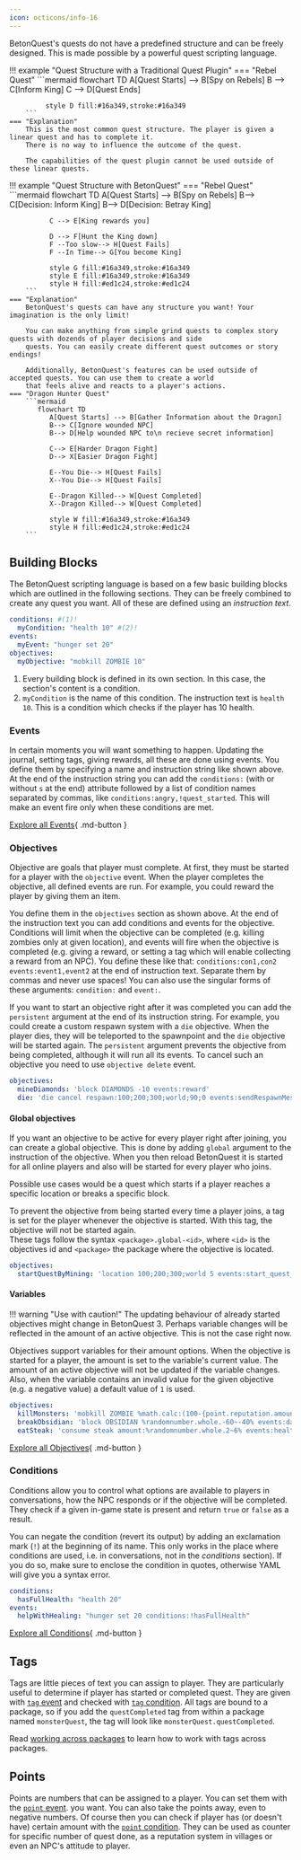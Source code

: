 ```yaml
---
icon: octicons/info-16
---
```


BetonQuest's quests do not have a predefined structure and can be freely designed.
This is made possible by a powerful quest scripting language.

<div class="grid" markdown>
!!! example "Quest Structure with a Traditional Quest Plugin"
    === "Rebel Quest" 
        ```mermaid
           flowchart TD
               A[Quest Starts] --> B[Spy on Rebels]
               B --> C[Inform King]
               C --> D[Quest Ends]
               
             style D fill:#16a349,stroke:#16a349
        ```
    === "Explanation"
        This is the most common quest structure. The player is given a linear quest and has to complete it.
        There is no way to influence the outcome of the quest.
        
        The capabilities of the quest plugin cannot be used outside of these linear quests.
    
!!! example "Quest Structure with BetonQuest"
    === "Rebel Quest"
        ```mermaid
           flowchart TD
              A[Quest Starts] --> B[Spy on Rebels]
              B--> C[Decision: Inform King]
              B--> D[Decision: Betray King]
              
              C --> E[King rewards you]
              
              D --> F[Hunt the King down]
              F --Too slow--> H[Quest Fails]
              F --In Time--> G[You become King]
              
              style G fill:#16a349,stroke:#16a349
              style E fill:#16a349,stroke:#16a349
              style H fill:#ed1c24,stroke:#ed1c24
        ```
    === "Explanation"
        BetonQuest's quests can have any structure you want! Your imagination is the only limit!
        
        You can make anything from simple grind quests to complex story quests with dozends of player decisions and side
        quests. You can easily create different quest outcomes or story endings!
        
        Additionally, BetonQuest's features can be used outside of accepted quests. You can use them to create a world
        that feels alive and reacts to a player's actions.
    === "Dragon Hunter Quest"
        ```mermaid
           flowchart TD
              A[Quest Starts] --> B[Gather Information about the Dragon]
              B--> C[Ignore wounded NPC]
              B--> D[Help wounded NPC to\n recieve secret information]
              
              C--> E[Harder Dragon Fight]
              D--> X[Easier Dragon Fight]
              
              E--You Die--> H[Quest Fails]
              X--You Die--> H[Quest Fails]
              
              E--Dragon Killed--> W[Quest Completed]
              X--Dragon Killed--> W[Quest Completed]
              
              style W fill:#16a349,stroke:#16a349
              style H fill:#ed1c24,stroke:#ed1c24
        ```      
</div>

## Building Blocks
The BetonQuest scripting language is based on a few basic building blocks which are outlined in the following sections.
They can be freely combined to create any quest you want.
All of these are defined using an _instruction text_.

```YAML title="Intstruction Text Example"
conditions: #(1)!
  myCondition: "health 10" #(2)!
events:
  myEvent: "hunger set 20"
objectives:
  myObjective: "mobkill ZOMBIE 10"
```

1. Every building block is defined in its own section. In this case, the section's content is a condition.
2. `myCondition` is the name of this condition. The instruction text is `health 10`. 
   This is a condition which checks if the player has 10 health.

### Events

In certain moments you will want something to happen. Updating the journal, setting tags, giving rewards, all these are
done using events. You define them by specifying a name and instruction string like shown above.
At the end of the instruction string you can add the `conditions:` (with or without `s` at the end)
attribute followed by a list of condition names separated by commas, 
like `conditions:angry,!quest_started`. This will make an event fire only when these conditions are met.

[Explore all Events](./Building-Blocks/Events-List.md){ .md-button }


### Objectives

Objective are goals that player must complete. At first, they must be started for a player with the `objective` event.
When the player completes the objective, all defined events are run. For example, you could reward the player by giving
them an item.

You define them in the `objectives` section as shown above. At the end of the instruction text you can add conditions
and events for the objective. Conditions will limit when the objective can be completed (e.g. killing zombies only at
given location), and events will fire when the objective is completed (e.g. giving a reward, or setting a tag which
will enable collecting a reward from an NPC). You define these like that: `conditions:con1,con2 events:event1,event2`
at the end of instruction text. Separate them
by commas and never use spaces! You can also use the singular forms of these arguments: `condition:` and `event:`.

If you want to start an objective right after it was completed you can add the `persistent` argument at the end of its instruction string.
For example, you could create a custom respawn system with a `die` objective. When the player dies, they will be
teleported to the spawnpoint and the `die` objective will be started again.
The `persistent` argument prevents the objective from being completed, although it will run all its events. To cancel such
an objective you need to use `objective delete` event.

```YAML title="Example"
objectives:
  mineDiamonds: 'block DIAMONDS -10 events:reward'
  die: 'die cancel respawn:100;200;300;world;90;0 events:sendRespawnMessage conditions:hasCustomTotem'
```

#### Global objectives

If you want an objective to be active for every player right after joining, you can create a global objective.
This is done by adding `global` argument to the instruction of the objective.
When you then reload BetonQuest it is started for all online players and also will be started for every player who joins.

Possible use cases would be a quest which starts if a player reaches a specific location or breaks a specific block.

To prevent the objective from being started every time a player joins, a tag is set for the player whenever the objective
is started. With this tag, the objective will not be started again.  
These tags follow the syntax `<package>.global-<id>`, where `<id>` is the objectives id and `<package>` the package where
the objective is located.

```YAML title="Example"
objectives:
  startQuestByMining: 'location 100;200;300;world 5 events:start_quest_mine_folder {++global++}'
```

#### Variables

!!! warning "Use with caution!"
    The updating behaviour of already started objectives might change in BetonQuest 3. Perhaps variable changes will be 
    reflected in the amount of an active objective. This is not the case right now.

Objectives support variables for their amount options.
When the objective is started for a player, the amount is set to the variable's current value. The amount of an active objective will
not be updated if the variable changes.
Also, when the variable contains an invalid value for the given objective (e.g. a negative value) a default value of `1` is used.

```YAML title="Examples"
objectives:
  killMonsters: 'mobkill ZOMBIE %math.calc:(100-{point.reputation.amount})*2% events:endSiege'
  breakObsidian: 'block OBSIDIAN %randomnumber.whole.-60~-40% events:dailyReward'
  eatSteak: 'consume steak amount:%randomnumber.whole.2~6% events:health_boost'
```

[Explore all Objectives](./Building-Blocks/Objectives-List.md){ .md-button }


### Conditions
Conditions allow you to control what options are available to players in conversations, how the NPC responds or if the objective
will be completed. They check if a given in-game state is present and return `true` or `false` as a result.

You can negate the condition (revert its output) by adding an exclamation mark (`!`) at the beginning of its name. 
This only works in the place where conditions are used, i.e. in conversations, not in the _conditions_ section).
If you do so, make sure to enclose the condition in quotes, otherwise YAML will give you a syntax error.
```YAML title="Example"
conditions:
  hasFullHealth: "health 20"
events:
  helpWithHealing: "hunger set 20 conditions:!hasFullHealth"
```

[Explore all Conditions](./Building-Blocks/Conditions-List.md){ .md-button }

## Tags

Tags are little pieces of text you can assign to player. They are particularly useful to 
determine if player has started or completed quest. They are given with [`tag` event](./Building-Blocks/Events-List.md#point-point) and checked with
[`tag` condition](./Building-Blocks/Conditions-List.md#tag-tag).
All tags are bound to a package, so if you add the `questCompleted` tag from within a package named `monsterQuest`,
the tag will look like `monsterQuest.questCompleted`.
 
Read [working across packages](./Packages-&-Templates.md#working-across-packages) to learn how to work with tags across packages.

## Points

Points are numbers that can be assigned to a player. You can set them with the [`point` event](./Building-Blocks/Events-List.md#point-point).
you want. You can also take the points away, even to negative numbers. 
Of course then you can check if player has (or doesn't have) certain amount with the [`point` condition](./Building-Blocks/Conditions-List.md#point-point). 
They can be used as counter for specific number of quest done, as a reputation system in villages or even an NPC's 
attitude to player.
